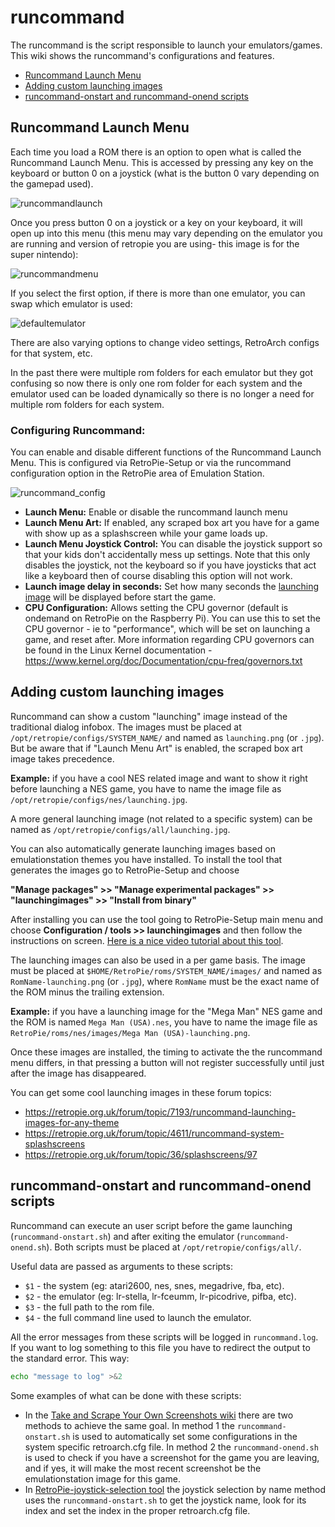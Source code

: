 # runcommand

The runcommand is the script responsible to launch your emulators/games. This wiki shows the runcommand's configurations and features.

- [Runcommand Launch Menu](#runcommand-launch-menu)
- [Adding custom launching images](#adding-custom-launching-images)
- [runcommand-onstart and runcommand-onend scripts](#runcommand-onstart-and-runcommand-onend-scripts)


## Runcommand Launch Menu

Each time you load a ROM there is an option to open what is called the Runcommand Launch Menu. This is accessed by pressing any key on the keyboard or button 0 on a joystick (what is the button 0 vary depending on the gamepad used).


![runcommandlaunch](https://cloud.githubusercontent.com/assets/10035308/12870184/99acb464-ccf6-11e5-9f32-7f2ef3c17b3a.png)


Once you press button 0 on a joystick or a key on your keyboard, it will open up into this menu (this menu may vary depending on the emulator you are running and version of retropie you are using- this image is for the super nintendo):

![runcommandmenu](https://cloud.githubusercontent.com/assets/10035308/10265893/b65c94ee-69ff-11e5-9195-f6a996f4b35b.png)

If you select the first option, if there is more than one emulator, you can swap which emulator is used:

![defaultemulator](https://cloud.githubusercontent.com/assets/10035308/10265899/de7127ec-69ff-11e5-99b6-aa2df9247da6.png)

There are also varying options to change video settings, RetroArch configs for that system, etc. 

In the past there were multiple rom folders for each emulator but they got confusing so now there is only one rom folder for each system and the emulator used can be loaded dynamically so there is no longer a need for multiple rom folders for each system. 

### Configuring Runcommand:

You can enable and disable different functions of the Runcommand Launch Menu. This is configured via RetroPie-Setup or via the runcommand configuration option in the RetroPie area of Emulation Station. 

![runcommand_config](https://retropie.org.uk/forum/assets/uploads/files/1490801740403-runcommand_config-resized.png)

- **Launch Menu:** Enable or disable the runcommand launch menu
- **Launch Menu Art:** If enabled, any scraped box art you have for a game with show up as a splashscreen while your game loads up.
- **Launch Menu Joystick Control:** You can disable the joystick support so that your kids don't accidentally mess up settings. Note that this only disables the joystick, not the keyboard so if you have joysticks that act like a keyboard then of course disabling this option will not work.
- **Launch image delay in seconds:** Set how many seconds the [launching image](#adding-custom-launching-images) will be displayed before start the game.
- **CPU Configuration:** Allows setting the CPU governor (default is ondemand on RetroPie on the Raspberry Pi). You can use this to set the CPU governor - ie to "performance", which will be set on launching a game, and reset after. More information regarding CPU governors can be found in the Linux Kernel documentation - https://www.kernel.org/doc/Documentation/cpu-freq/governors.txt


## Adding custom launching images

Runcommand can show a custom "launching" image instead of the traditional dialog infobox. The images must be placed at `/opt/retropie/configs/SYSTEM_NAME/` and named as `launching.png` (or `.jpg`). But be aware that if "Launch Menu Art" is enabled, the scraped box art image takes precedence.

**Example:** if you have a cool NES related image and want to show it right before launching a NES game, you have to name the image file as `/opt/retropie/configs/nes/launching.jpg`.

A more general launching image (not related to a specific system) can be named as `/opt/retropie/configs/all/launching.jpg`.

You can also automatically generate launching images based on emulationstation themes you have installed. To install the tool that generates the images go to RetroPie-Setup and choose

**"Manage packages" >> "Manage experimental packages" >> "launchingimages" >> "Install from binary"**

After installing you can use the tool going to RetroPie-Setup main menu and choose **Configuration / tools >> launchingimages** and then follow the instructions on screen. [Here is a nice video tutorial about this tool](https://www.youtube.com/watch?v=3wc4daHBLNE).

The launching images can also be used in a per game basis. The image must be placed at `$HOME/RetroPie/roms/SYSTEM_NAME/images/` and named as `RomName-launching.png` (or `.jpg`), where `RomName` must be the exact name of the ROM minus the trailing extension.

**Example:** if you have a launching image for the "Mega Man" NES game and the ROM is named `Mega Man (USA).nes`, you have to name the image file as `RetroPie/roms/nes/images/Mega Man (USA)-launching.png`.

Once these images are installed, the timing to activate the the runcommand menu differs, in that pressing a button will not register successfully until just after the image has disappeared.

You can get some cool launching images in these forum topics:

- https://retropie.org.uk/forum/topic/7193/runcommand-launching-images-for-any-theme
- https://retropie.org.uk/forum/topic/4611/runcommand-system-splashscreens
- https://retropie.org.uk/forum/topic/36/splashscreens/97

## runcommand-onstart and runcommand-onend scripts

Runcommand can execute an user script before the game launching (`runcommand-onstart.sh`) and after exiting the emulator (`runcommand-onend.sh`). Both scripts must be placed at `/opt/retropie/configs/all/`.

Useful data are passed as arguments to these scripts:

- `$1` - the system (eg: atari2600, nes, snes, megadrive, fba, etc).
- `$2` - the emulator (eg: lr-stella, lr-fceumm, lr-picodrive, pifba, etc).
- `$3` - the full path to the rom file.
- `$4` - the full command line used to launch the emulator.

All the error messages from these scripts will be logged in `runcommand.log`. If you want to log something to this file you have to redirect the output to the standard error. This way:

```sh
echo "message to log" >&2
```

Some examples of what can be done with these scripts:

- In the [Take and Scrape Your Own Screenshots wiki](Take-and-Scrape-Your-Own-Screenshots) there are two methods to achieve the same goal. In method 1 the `runcommand-onstart.sh` is used to automatically set some configurations in the system specific retroarch.cfg file. In method 2 the `runcommand-onend.sh` is used to check if you have a screenshot for the game you are leaving, and if yes, it will make the most recent screenshot be the emulationstation image for this game.
- In [RetroPie-joystick-selection tool](https://github.com/meleu/RetroPie-joystick-selection) the joystick selection by name method uses the `runcommand-onstart.sh` to get the joystick name, look for its index and set the index in the proper retroarch.cfg file.
